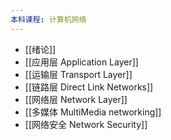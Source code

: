 ```yaml
---
本科课程: 计算机网络
---
```

-  [[绪论]]
- [[应用层 Application Layer]]
- [[运输层 Transport Layer]]
- [[链路层 Direct Link Networks]]
- [[网络层 Network Layer]]
- [[多媒体 MultiMedia networking]]
- [[网络安全 Network Security]]